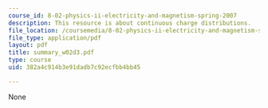 ```yaml
---
course_id: 8-02-physics-ii-electricity-and-magnetism-spring-2007
description: This resource is about continuous charge distributions.
file_location: /coursemedia/8-02-physics-ii-electricity-and-magnetism-spring-2007/382a4c914b3e91dadb7c92ecfbb4bb45_summary_w02d3.pdf
file_type: application/pdf
layout: pdf
title: summary_w02d3.pdf
type: course
uid: 382a4c914b3e91dadb7c92ecfbb4bb45

---
```

None